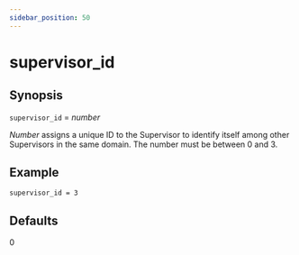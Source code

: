 ```yaml
---
sidebar_position: 50
---
```


# supervisor_id

## Synopsis

`supervisor_id` =  _number_

_Number_ assigns a unique ID to the Supervisor to identify itself among
other Supervisors in the same domain. The number must be between 0 and 3.

## Example
```
supervisor_id = 3
```

## Defaults

0

